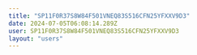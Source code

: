 ```yaml
---
title: "SP11F0R37S8W84F501VNEQ83S516CFN25YFXXV9D3"
date: 2024-07-05T06:08:14.289Z
user: SP11F0R37S8W84F501VNEQ83S516CFN25YFXXV9D3
layout: "users"
---
```

    